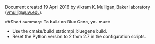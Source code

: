 Document created 19 April 2016 by Vikram K. Mulligan, Baker laboratory (vmullig@uw.edu).

##Short summary:
To build on Blue Gene, you must:
- Use the cmake/build_staticmpi_bluegene build.
- Reset the Python version to 2 from 2.7 in the configuration scripts.